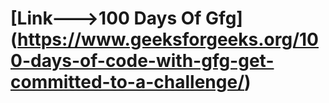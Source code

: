 # [Link--->100 Days Of Gfg] (https://www.geeksforgeeks.org/100-days-of-code-with-gfg-get-committed-to-a-challenge/)
